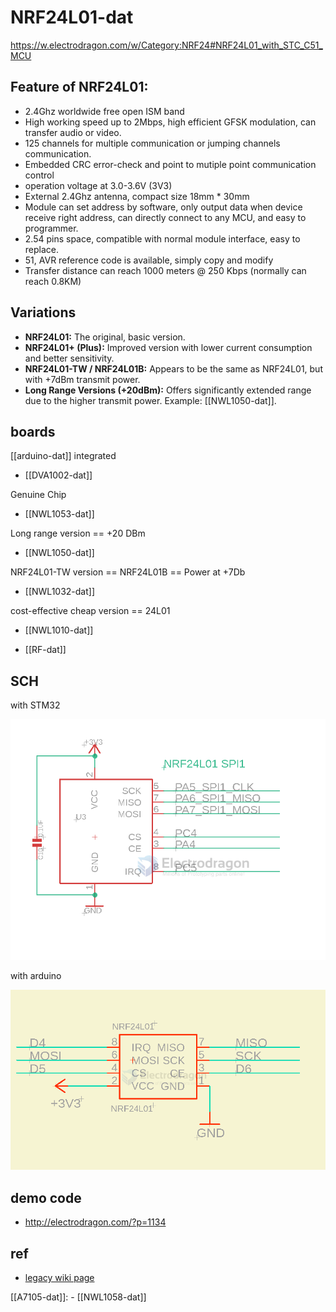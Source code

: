 # NRF24L01-dat

https://w.electrodragon.com/w/Category:NRF24#NRF24L01_with_STC_C51_MCU

## Feature of NRF24L01:

- 2.4Ghz worldwide free open ISM band
- High working speed up to 2Mbps, high efficient GFSK modulation, can transfer audio or video.
- 125 channels for multiple communication or jumping channels communication.
- Embedded CRC error-check and point to mutiple point communication control
- operation voltage at 3.0-3.6V (3V3)
- External 2.4Ghz antenna, compact size 18mm * 30mm
- Module can set address by software, only output data when device receive right address, can directly connect to any MCU, and easy to programmer.
- 2.54 pins space, compatible with normal module interface, easy to replace.
- 51, AVR reference code is available, simply copy and modify
- Transfer distance can reach 1000 meters @ 250 Kbps (normally can reach 0.8KM)

## Variations

*   **NRF24L01:** The original, basic version.
*   **NRF24L01+ (Plus):** Improved version with lower current consumption and better sensitivity.
*   **NRF24L01-TW / NRF24L01B:**  Appears to be the same as NRF24L01, but with +7dBm transmit power.
*   **Long Range Versions (+20dBm):** Offers significantly extended range due to the higher transmit power. Example: [[NWL1050-dat]].

## boards 

[[arduino-dat]] integrated 
- [[DVA1002-dat]]

Genuine Chip
- [[NWL1053-dat]]

Long range version == +20 DBm 
- [[NWL1050-dat]]
  
NRF24L01-TW version == NRF24L01B == Power at +7Db
- [[NWL1032-dat]] 

cost-effective cheap version == 24L01
- [[NWL1010-dat]] 

- [[RF-dat]]


## SCH 

with STM32 

![](2024-01-13-17-39-29.png)

with arduino 

![](2024-09-05-17-24-52.png)

## demo code 

- http://electrodragon.com/?p=1134

## ref 

- [legacy wiki page](https://w.electrodragon.com/w/Category:NRF24)

[[A7105-dat]]: - [[NWL1058-dat]]